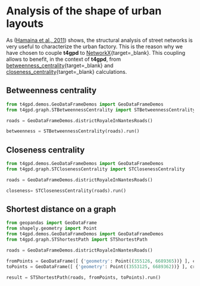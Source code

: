# Analysis of the shape of urban layouts

As ([Hamaina et al., 2011](https://hal.archives-ouvertes.fr/hal-01347325)) shows, the structural analysis of street networks is very useful to characterize the urban factory. This is the reason why we have chosen to couple **t4gpd** to [NetworkX](https://networkx.org/){target=_blank}. This coupling allows to benefit, in the context of **t4gpd**, from 
[betweenness_centrality](https://networkx.org/documentation/latest/reference/algorithms/generated/networkx.algorithms.centrality.betweenness_centrality.html\#networkx.algorithms.centrality.betweenness_centrality){target=_blank}
and
[closeness_centrality](https://networkx.org/documentation/latest/reference/algorithms/generated/networkx.algorithms.centrality.closeness_centrality.html\#networkx.algorithms.centrality.closeness_centrality){target=_blank}
calculations.

## Betweenness centrality

```python
from t4gpd.demos.GeoDataFrameDemos import GeoDataFrameDemos
from t4gpd.graph.STBetweennessCentrality import STBetweennessCentrality

roads = GeoDataFrameDemos.districtRoyaleInNantesRoads()

betweenness = STBetweennessCentrality(roads).run()
```

## Closeness centrality

```python
from t4gpd.demos.GeoDataFrameDemos import GeoDataFrameDemos
from t4gpd.graph.STClosenessCentrality import STClosenessCentrality

roads = GeoDataFrameDemos.districtRoyaleInNantesRoads()

closeness= STClosenessCentrality(roads).run()
```

## Shortest distance on a graph

```python
from geopandas import GeoDataFrame
from shapely.geometry import Point
from t4gpd.demos.GeoDataFrameDemos import GeoDataFrameDemos
from t4gpd.graph.STShortestPath import STShortestPath

roads = GeoDataFrameDemos.districtRoyaleInNantesRoads()

fromPoints = GeoDataFrame([ {'geometry': Point((355126, 6689365))} ], crs=roads.crs)
toPoints = GeoDataFrame([ {'geometry': Point((3553125, 6689362))} ], crs=roads.crs)

result = STShortestPath(roads, fromPoints, toPoints).run()
```

<!--
## Box counting algorithm

```python
from t4gpd.demos.GeoDataFrameDemos import GeoDataFrameDemos
from t4gpd.morph.STBoxCounting import STBoxCounting

roads = GeoDataFrameDemos.districtRoyaleInNantesRoads()
boxCountingDict = STBoxCounting(roads, niter=7).run()

STBoxCounting.plotGrids(roads, boxCountingDict, title=None,
	outputFile='img/boxCounting-1.png')
```

![Demo1](img/boxCounting-1.png)

```python
STBoxCounting.plotLinearModel(boxCountingDict, title=None,
	outputFile='img/boxCounting-2.png')
```

![Demo1](img/boxCounting-2.png)
-->